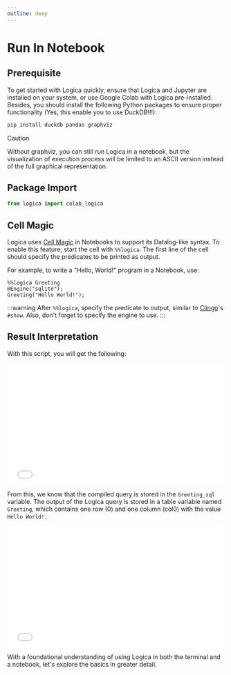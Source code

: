 ```yaml
---
outline: deep
---
```


# Run In Notebook

## Prerequisite
To get started with Logica quickly, ensure that Logica and Jupyter are installed on your system, or use Google Colab with Logica pre-installed.
Besides, you should install the following Python packages to ensure proper functionality (Yes, this enable you to use DuckDB!!!):
```bash
pip install duckdb pandas graphviz
```

>[!caution]
> Without graphviz, you can still run Logica in a notebook, but the visualization of execution process  will be limited to an ASCII version instead of the full graphical representation.

## Package Import

```python
from logica import colab_logica
```

## Cell Magic
Logica uses [Cell Magic](https://ipython.readthedocs.io/en/stable/interactive/magics.html#cell-magics) in Notebooks to support its Datalog-like syntax. To enable this feature, start the cell with `%%logica`. The first line of the cell should specify the predicates to be printed as output.

For example, to write a "Hello, World!" program in a Notebook, use:

```
%%logica Greeting
@Engine("sqlite");
Greeting("Hello World!");
```
:::warning
After `%%logica`, specify the predicate to output, similar to [Clingo](https://potassco.org/clingo/)'s `#show`. Also, don't forget to specify the engine to use.
:::
## Result Interpretation
With this script, you will get the following:
<iframe src="/quickstart_result_interpret.html" width="100%" height="280px" frameborder="0.3"></iframe>

From this, we know that the compiled query is stored in the `Greeting_sql` variable. The output of the Logica query is stored in a table variable named `Greeting`, which contains one row (0) and one column (col0) with the value `Hello World!`.

<iframe src="/quickstart_variable_access.html" width="100%" height="280px" frameborder="0.3"></iframe>

With a foundational understanding of using Logica in both the terminal and a notebook, let's explore the basics in greater detail.